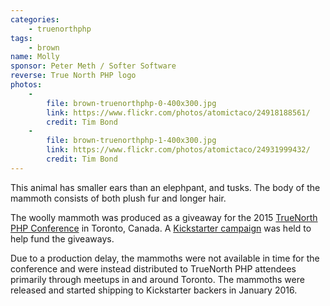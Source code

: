 ```yaml
---
categories:
    - truenorthphp
tags:
    - brown
name: Molly
sponsor: Peter Meth / Softer Software
reverse: True North PHP logo
photos:
    -
        file: brown-truenorthphp-0-400x300.jpg
        link: https://www.flickr.com/photos/atomictaco/24918188561/
        credit: Tim Bond
    -
        file: brown-truenorthphp-1-400x300.jpg
        link: https://www.flickr.com/photos/atomictaco/24931999432/
        credit: Tim Bond
---
```

This animal has smaller ears than an elephpant, and tusks. The body of the
mammoth consists of both plush fur and longer hair.

The woolly mammoth was produced as a giveaway for the 2015 [TrueNorth PHP Conference](https://truenorthphp.ca) in Toronto, Canada. A [Kickstarter campaign](https://www.kickstarter.com/projects/1035100786/truenorth-php-woolly-mammoth-plush-toy) was held to help fund the giveaways.

Due to a production delay, the mammoths were not available in time for the conference and were instead distributed to TrueNorth PHP attendees primarily through meetups in and around Toronto. The mammoths were released and started shipping to Kickstarter backers in January 2016.
